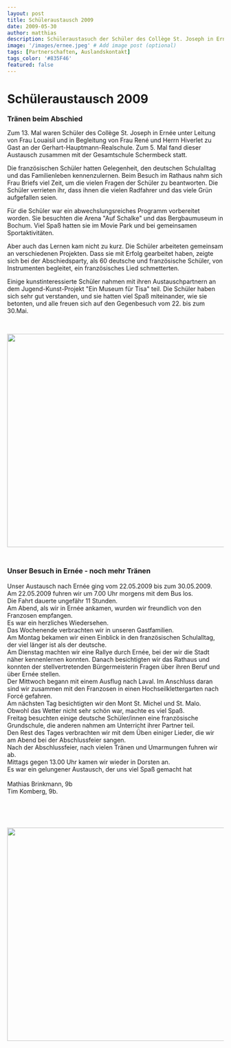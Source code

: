 ```yaml
---
layout: post
title: Schüleraustausch 2009
date: 2009-05-30
author: matthias
description: Schüleraustasuch der Schüler des Collège St. Joseph in Ernée
image: '/images/ernee.jpeg' # Add image post (optional)
tags: [Partnerschaften, Auslandskontakt]
tags_color: '#835F46'
featured: false
---
```


# Schüleraustausch 2009
<p>
<font size="3"><b>Tränen beim Abschied</b></font>
</p>
<p>
Zum 13. Mal waren Schüler des Collège St. Joseph in Ernée unter Leitung von Frau Louaisil und in Begleitung von Frau René und Herrn Hiverlet zu Gast an der Gerhart-Hauptmann-Realschule. Zum 5. Mal fand dieser Austausch zusammen mit der Gesamtschule Schermbeck statt.
</p>
<p>
Die französischen Schüler hatten Gelegenheit, den deutschen Schulalltag und das Familienleben kennenzulernen. Beim Besuch im Rathaus nahm sich Frau Briefs viel Zeit, um die vielen Fragen der Schüler zu beantworten. Die Schüler verrieten ihr, dass ihnen die vielen Radfahrer und das viele Grün aufgefallen seien.
</p>
<p>
Für die Schüler war ein abwechslungsreiches Programm vorbereitet worden. Sie besuchten die Arena "Auf Schalke" und das Bergbaumuseum in Bochum. Viel Spaß hatten sie im Movie Park und bei gemeinsamen Sportaktivitäten. 
</p>
<p>
Aber auch das Lernen kam nicht zu kurz. Die Schüler arbeiteten gemeinsam an verschiedenen Projekten. Dass sie mit Erfolg gearbeitet haben, zeigte sich bei der Abschiedsparty, als 60 deutsche und französische Schüler, von Instrumenten begleitet, ein französisches Lied schmetterten. 
</p>
<p>
Einige kunstinteressierte Schüler nahmen mit ihren Austauschpartnern an dem Jugend-Kunst-Projekt "Ein Museum für Tisa" teil. Die Schüler haben sich sehr gut verstanden, und sie hatten viel Spaß miteinander, wie sie betonten, und alle freuen sich auf den Gegenbesuch vom 22. bis zum 30.Mai.&nbsp;
</p>
<p>
&nbsp;
</p>
<p>
<img src="{{site.baseurl}}/images/Schüleraustausch 2009_files/Frankreich_2009.jpg" height="495" width="660">
</p>
<p>
&nbsp;
</p>
<p>
<font size="3"><b>Unser Besuch in Ernée - noch mehr Tränen</b></font><br>
<br>
Unser Austausch nach Ernée ging vom 22.05.2009 bis zum 30.05.2009.<br>
Am 22.05.2009 fuhren wir um 7.00 Uhr morgens mit dem Bus los. <br>
Die Fahrt dauerte ungefähr 11 Stunden.<br>
Am Abend, als wir in Ernée ankamen, wurden wir freundlich von den Franzosen empfangen.<br>
Es war ein herzliches Wiedersehen.<br>
Das Wochenende verbrachten wir in unseren Gastfamilien.<br>
Am Montag bekamen wir einen Einblick in den französischen Schulalltag, der viel länger ist als der deutsche.<br>
Am Dienstag machten wir eine Rallye durch Ernée, bei der wir die Stadt näher kennenlernen konnten. Danach besichtigten wir das Rathaus und konnten der stellvertretenden Bürgermeisterin Fragen über ihren Beruf und über Ernée stellen.<br>
Der Mittwoch begann mit einem Ausflug nach Laval. Im Anschluss daran sind wir zusammen mit den Franzosen in einen Hochseilklettergarten nach Forcé gefahren.<br>
Am nächsten Tag besichtigten wir den Mont St. Michel und St. Malo. Obwohl das Wetter nicht sehr schön war, machte es viel Spaß.<br>
Freitag besuchten einige deutsche Schüler/innen eine französische Grundschule, die anderen nahmen am Unterricht ihrer Partner teil.<br>
Den Rest des Tages verbrachten wir mit dem Üben einiger Lieder, die wir am Abend bei der Abschlussfeier sangen.<br>
Nach der Abschlussfeier, nach vielen Tränen und Umarmungen fuhren wir ab.<br>
Mittags gegen 13.00 Uhr kamen wir wieder in Dorsten an.<br>
Es war ein gelungener Austausch, der uns viel Spaß gemacht hat<br>
<br>
Mathias Brinkmann, 9b<br>
Tim Komberg, 9b. 
</p>
<p>
&nbsp;
</p>
<p>
&nbsp;
</p>
<p>
<img src="{{site.baseurl}}/images/Schüleraustausch 2009_files/Ernee_2009_Laval.jpg" height="495" width="660">
</p>
<p>
&nbsp;
</p>
<p>
&nbsp;
</p>
<p>
&nbsp;
</p>
<p>
&nbsp;
</p>
 
